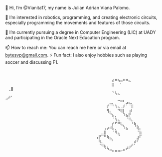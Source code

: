 
👋 Hi, I’m @Vianita17, my name is Julian Adrian Viana Palomo.

👀 I’m interested in robotics, programming, and creating electronic circuits, especially programming the movements and features of those circuits.

🌱 I’m currently pursuing a degree in Computer Engineering (LIC) at UADY and participating in the Oracle Next Education program.

📫 How to reach me:
                    You can reach me here or via email at bytesvp@gmail.com.
⚡ Fun fact: 
                    I also enjoy hobbies such as playing soccer and discussing F1.
  
                                      ⠀⠀⠀⠀⠀⠀⠀⠀⠀⠀⠀⠀⠀⠀⠀⠀⠀⠀⠀⠀⠀⠀⠀⠀⠀⠀⠀⠀⠀⠀
                                    ⠀⠀⠀⠀⠀⠀⠀⠀⠀⠀⠀⠀⠀⣴⠶⢦⣤⠶⠶⣄⠀⠀⠀⠀⠀⠀⠀⠀⠀⠀
                                    ⠀⠀⠀⠀⠀⠀⠀⠀⠀⠀⠀⠀ ⣿⠀⠀⠁⠀ ⠀⢀⣿⠀⠀⠀⠀⠀⠀⠀⠀⠀⠀
                                    ⠀⠀⠀⠀⠀⠀⠀⠀⠀⠀⠀⠀⠀⠙⢧⣄⠀  ⣠⠞⠁⠀⠀⠀⠀⠀⠀⠀⠀⠀⠀
                                    ⠀⠀⠀⠀⠀⠀⠀⠀⠀⠀⠀⠀⣀⡀⠀⠉⠛⠃⣠⣄⡀⠀⠀⠀⠀⠀⠀⠀⠀⠀
                                    ⠀⠀⠀⠀⠀⠀⠀⠀⠀⠀⠀⡞⠉⠙⢳⣄⢀⡾⠁⠈⣿⠀⠀⠀⠀⠀⠀⠀⠀⠀
                                    ⠀⠀⠀⠀⠀⠀⠀⠀⠀⠀⠀⢻⡄⠀⠀⠙⢿⡇⠀⢰⠇⠀⠀⠀⠀⠀⠀⠀⠀⠀
                                    ⠀⠀⠀⠀⠀⠀⠀⠀⠀⠀⠀⠀⠙⣦⡀⠀⠀⠹⣦⡟⠀⠀⠀⠀⠀⠀⠀⠀⠀⠀
                                    ⠀⠀⠀⠀⠀⠀⠀⠀⠀⠀⠀⠀⠀⠈⢳⣄⠀⠀⠈⠻⣄⠀⠀⠀⠀⠀⠀⠀⠀⠀
                                    ⠀⠀⠀⠀⠀⠀⠀⠀⠀⠀⠀⠀⠀⡞⠋⠛⢧⡀⠀⠀⠘⢷⡀⠀⠀⠀⠀⠀⠀⠀
                                    ⠀⠀⠀⠀⠀⠀⠀⠀⠀⠀⢠⡴⠾⣧⡀⠀⠀⠹⣦⠀⠀⠈⢿⡄⠀⠀⠀⠀⠀⠀
                                    ⠀⠀⠀⠀⠀⠀⠀⠀⠀⣀⣿⠀⠀⠈⠻⣄⠀⠀⠀⠀⠀⠀⠈⣷⠀⠀⠀⠀⠀⠀
                                    ⠀⠀⠀⠀⠀⠀⠀⢠⡟⠉⠛⢷⣄⠀⠀⠈⠀⠀⠀⠀⠀⠀⣰⠏⠀⠀⠀⠀⠀⠀
                                    ⠀⠀⠀⠀⠀⠀⠀⠀⢷⡀⠀⠀⠉⠃⠀⠀⠀⠀⠀⠀⠀⣴⠏⠀⠀⠀⠀⠀⠀⠀
                                    ⠀⠀⠀⠀⠀⠀⠀⠀⠈⠻⣦⡀⠀⠀⠀⠀⠀⠀⢀⣠⠞⠁⠀⠀⠀⠀⠀⠀⠀⠀
                                    ⠀⠀⠀⠀⠀⠀⠀⠀⠀⠀⠈⠙⠶⣤⣤⣤⡤⠶⠋⠁⠀⠀⠀⠀⠀⠀⠀⠀⠀⠀
                                    ⠀⠀⠀⠀⠀⠀⠀⠀⠀⠀⠀⠀⠀⠀⠀⠀⠀⠀⠀⠀⠀⠀⠀⠀⠀⠀⠀⠀⠀⠀

